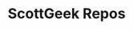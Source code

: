 ---
layout: page
title: ScottGeek Repos
tagline: The world of ScottGeek Repositories of code.
description: Minimal Repo site with GitHub Pages
---
